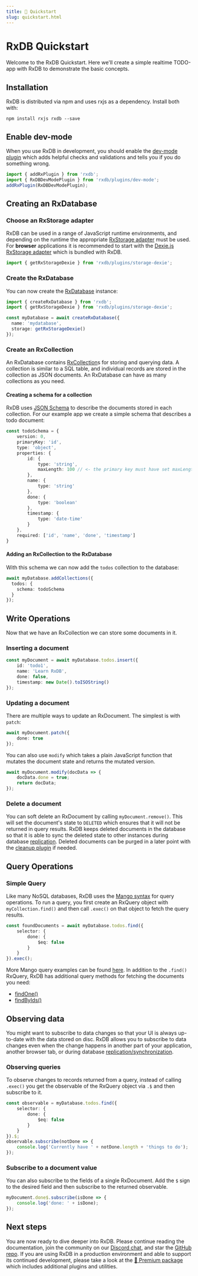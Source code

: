 ```yaml
---
title: 🚀 Quickstart
slug: quickstart.html
---
```


# RxDB Quickstart

Welcome to the RxDB Quickstart. Here we'll create a simple realtime TODO-app with RxDB to demonstrate the basic concepts.

## Installation

RxDB is distributed via npm and uses rxjs as a dependency. Install both with:

`npm install rxjs rxdb --save`

## Enable dev-mode

When you use RxDB in development, you should enable the [dev-mode plugin](./dev-mode.md) which adds helpful checks and validations and tells you if you do something wrong.

```ts
import { addRxPlugin } from 'rxdb';
import { RxDBDevModePlugin } from 'rxdb/plugins/dev-mode';
addRxPlugin(RxDBDevModePlugin);
```

## Creating an RxDatabase

### Choose an RxStorage adapter

RxDB can be used in a range of JavaScript runtime environments, and depending on the runtime the appropriate [RxStorage adapter](./rx-storage.md) must be used. For **browser** applications it is recommended to start with the [Dexie.js RxStorage adapter](./rx-storage-dexie.md) which is bundled with RxDB.

```ts
import { getRxStorageDexie } from 'rxdb/plugins/storage-dexie';
```

### Create the RxDatabase

You can now create the [RxDatabase](./rx-database.md) instance:

```ts
import { createRxDatabase } from 'rxdb';
import { getRxStorageDexie } from 'rxdb/plugins/storage-dexie';

const myDatabase = await createRxDatabase({
  name: 'mydatabase',
  storage: getRxStorageDexie()
});
```

### Create an RxCollection

An RxDatabase contains [RxCollection](./rx-collection.md)s for storing and querying data. A collection is similar to a SQL table, and individual records are stored in the collection as JSON documents. An RxDatabase can have as many collections as you need.

#### Creating a schema for a collection

RxDB uses [JSON Schema](https://json-schema.org) to describe the documents stored in each collection. For our example app we create a simple schema that describes a todo document:

```ts
const todoSchema = {
    version: 0,
    primaryKey: 'id',
    type: 'object',
    properties: {
        id: {
            type: 'string',
            maxLength: 100 // <- the primary key must have set maxLength
        },
        name: {
            type: 'string'
        },
        done: {
            type: 'boolean'
        },
        timestamp: {
            type: 'date-time'
        }
    },
    required: ['id', 'name', 'done', 'timestamp']
}
```

#### Adding an RxCollection to the RxDatabase

With this schema we can now add the `todos` collection to the database:

```ts
await myDatabase.addCollections({
  todos: {
    schema: todoSchema
  }
});
```


## Write Operations

Now that we have an RxCollection we can store some documents in it.

### Inserting a document

```ts
const myDocument = await myDatabase.todos.insert({
    id: 'todo1',
    name: 'Learn RxDB',
    done: false,
    timestamp: new Date().toISOString()
});
```

### Updating a document

There are multiple ways to update an RxDocument. The simplest is with `patch`:

```ts
await myDocument.patch({
    done: true
});
```

You can also use `modify` which takes a plain JavaScript function that mutates the document state and returns the mutated version.

```ts
await myDocument.modify(docData => {
    docData.done = true;
    return docData;
});
```

### Delete a document

You can soft delete an RxDocument by calling `myDocument.remove()`. This will set the document's state to `DELETED` which ensures that it will not be returned in query results. RxDB keeps deleted documents in the database so that it is able to sync the deleted state to other instances during database [replication](./replication.md). Deleted documents can be purged in a later point with the [cleanup plugin](./cleanup.md) if needed.


## Query Operations

### Simple Query

Like many NoSQL databases, RxDB uses the [Mango syntax](https://github.com/cloudant/mango) for query operations. To run a query, you first create an RxQuery object with `myCollection.find()` and then call `.exec()` on that object to fetch the query results.

```ts
const foundDocuments = await myDatabase.todos.find({
    selector: {
        done: {
            $eq: false
        }
    }
}).exec();
```

More Mango query examples can be found [here](./rx-query.html#examples). In addition to the `.find()` RxQuery, RxDB has additional query methods for fetching the documents you need:

- [findOne()](./rx-collection.md#findone)
- [findByIds()](./rx-collection.md#findByIds)


## Observing data

You might want to subscribe to data changes so that your UI is always up-to-date with the data stored on disc. RxDB allows you to subscribe to data changes even when the change happens in another part of your application, another browser tab, or during database [replication/synchronization](./replication.md).


### Observing queries

To observe changes to records returned from a query, instead of calling `.exec()` you get the observable of the RxQuery object via `.$` and then subscribe to it.

```ts
const observable = myDatabase.todos.find({
    selector: {
        done: {
            $eq: false
        }
    }
}).$;
observable.subscribe(notDone => {
    console.log('Currently have ' + notDone.length + 'things to do');
});
```

### Subscribe to a document value

You can also subscribe to the fields of a single RxDocument. Add the `$` sign to the desired field and then subscribe to the returned observable.

```ts
myDocument.done$.subscribe(isDone => {
    console.log('done: ' + isDone);
});
```

## Next steps

You are now ready to dive deeper into RxDB. Please continue reading the documentation, join the community on our [Discord chat](./chat.html), and star the [GitHub repo](https://github.com/pubkey/rxdb). If you are using RxDB in a production environment and able to support its continued development, please take a look at the [👑 Premium package](https://rxdb.info/premium.html) which includes additional plugins and utilities.
